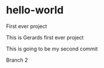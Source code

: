 # hello-world
First ever project

This is Gerards first ever project

This is going to be my second commit

Branch 2
